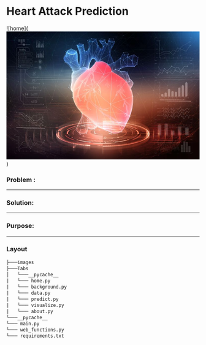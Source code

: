 # Heart Attack Prediction

![home](![Alt text](image.png))

### Problem : 

__________________

### Solution:
______________

### Purpose: 
__________________ 

### Layout

```
├───images
├───Tabs
│   └───__pycache__
|   └─── home.py
|   └─── background.py
|   └─── data.py
|   └─── predict.py
|   └─── visualize.py
|   └─── about.py
└───__pycache__
└─── main.py
└─── web_functions.py
└─── requirements.txt
```


